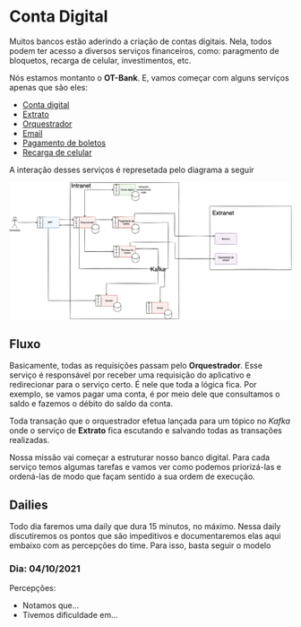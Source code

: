 # Conta Digital

Muitos bancos estão aderindo a criação de contas digitais. Nela, todos podem ter acesso a diversos serviços financeiros, como: paragmento de bloquetos, recarga de celular, investimentos, etc.

Nós estamos montanto o **OT-Bank**. E, vamos começar com alguns serviços apenas que são eles:
  - [Conta digital](./conta-digital/)
  - [Extrato](./extrato/)
  - [Orquestrador](./orquestrador/)
  - [Email](./email/)
  - [Pagamento de boletos](./pagamento-boleto/)
  - [Recarga de celular](./pagamento-boleto/)

A interação desses serviços é represetada pelo diagrama a seguir

![diagrama de serviços](./imgs/conta-digital.png)

## Fluxo

Basicamente, todas as requisições passam pelo **Orquestrador**. Esse serviço é responsável por receber uma requisição do aplicativo e redirecionar para o serviço certo. É nele que toda a lógica fica. Por exemplo, se vamos pagar uma conta, é por meio dele que consultamos o saldo e fazemos o débito do saldo da conta.

Toda transação que o orquestrador efetua lançada para um tópico no _Kafka_ onde o serviço de **Extrato** fica escutando e salvando todas as transações realizadas.

Nossa missão vai começar a estruturar nosso banco digital. Para cada serviço temos algumas tarefas e vamos ver como podemos priorizá-las e ordená-las de modo que façam sentido a sua ordem de execução.

## Dailies
Todo dia faremos uma daily que dura 15 minutos, no máximo. Nessa daily discutiremos os pontos que são impeditivos e documentaremos elas aqui embaixo com as percepções do time. Para isso, basta seguir o modelo

### Dia: 04/10/2021
Percepções:
- Notamos que...
- Tivemos dificuldade em...


